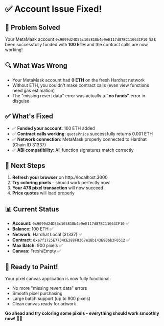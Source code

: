 # ✅ Account Issue Fixed!

## 🎉 Problem Solved

Your MetaMask account `0x9099d24D55c105818b4e9eE117d87BC11063CF10` has been successfully funded with **100 ETH** and the contract calls are now working!

## 🔍 What Was Wrong

- Your MetaMask account had **0 ETH** on the fresh Hardhat network
- Without ETH, you couldn't make contract calls (even view functions need gas estimation)
- The "missing revert data" error was actually a **"no funds"** error in disguise

## ✅ What's Fixed

- ✅ **Funded your account**: 100 ETH added
- ✅ **Contract calls working**: `quotePrice` successfully returns 0.001 ETH
- ✅ **Network connection**: MetaMask properly connected to Hardhat (Chain ID 31337)
- ✅ **ABI compatibility**: All function signatures match correctly

## 🚀 Next Steps

1. **Refresh your browser** on http://localhost:3000
2. **Try coloring pixels** - should work perfectly now!
3. **Your 478 pixel transaction** will now succeed
4. **Price quotes** will load properly

## 📊 Current Status

- **Account**: `0x9099d24D55c105818b4e9eE117d87BC11063CF10` ✅
- **Balance**: 100 ETH ✅
- **Network**: Hardhat Local (31337) ✅
- **Contract**: `0xe7f1725E7734CE288F8367e1Bb143E90bb3F0512` ✅
- **Max Batch**: 900 pixels ✅
- **Canvas**: Fresh/Empty ✅

## 🎨 Ready to Paint!

Your pixel canvas application is now fully functional:
- No more "missing revert data" errors
- Smooth pixel purchasing
- Large batch support (up to 900 pixels)
- Clean canvas ready for artwork

**Go ahead and try coloring some pixels - everything should work smoothly now!** 🎨✨
